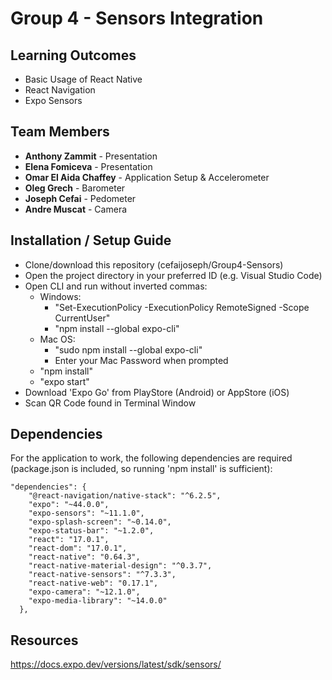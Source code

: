 # Group 4 - Sensors Integration

## Learning Outcomes

- Basic Usage of React Native
- React Navigation
- Expo Sensors

## Team Members

- **Anthony Zammit** - Presentation
- **Elena Fomiceva** - Presentation
- **Omar El Aida Chaffey** - Application Setup & Accelerometer
- **Oleg Grech** - Barometer
- **Joseph Cefai** - Pedometer
- **Andre Muscat** - Camera

## Installation / Setup Guide

- Clone/download this repository (cefaijoseph/Group4-Sensors)
- Open the project directory in your preferred ID (e.g. Visual Studio Code)
- Open CLI and run without inverted commas:
  - Windows:
  	- "Set-ExecutionPolicy -ExecutionPolicy RemoteSigned -Scope CurrentUser"
  	- "npm install --global expo-cli"
  - Mac OS:
  	- "sudo npm install --global expo-cli"
  	- Enter your Mac Password when prompted
  - "npm install"
  - "expo start"
- Download 'Expo Go' from PlayStore (Android) or AppStore (iOS)
- Scan QR Code found in Terminal Window

## Dependencies
For the application to work, the following dependencies are required (package.json is included, so running 'npm install' is sufficient):

	"dependencies": {
		"@react-navigation/native-stack": "^6.2.5",
		"expo": "~44.0.0",
		"expo-sensors": "~11.1.0",
		"expo-splash-screen": "~0.14.0",
		"expo-status-bar": "~1.2.0",
		"react": "17.0.1",
		"react-dom": "17.0.1",
		"react-native": "0.64.3",
		"react-native-material-design": "^0.3.7",
		"react-native-sensors": "^7.3.3",
		"react-native-web": "0.17.1",
		"expo-camera": "~12.1.0",
		"expo-media-library": "~14.0.0"
	  },
  
## Resources

https://docs.expo.dev/versions/latest/sdk/sensors/
